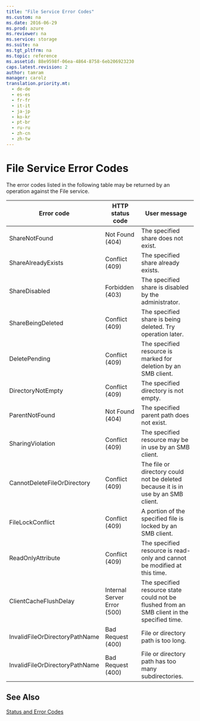 ```yaml
---
title: "File Service Error Codes"
ms.custom: na
ms.date: 2016-06-29
ms.prod: azure
ms.reviewer: na
ms.service: storage
ms.suite: na
ms.tgt_pltfrm: na
ms.topic: reference
ms.assetid: 88e9598f-06ea-4864-8758-6eb206923230
caps.latest.revision: 2
author: tamram
manager: carolz
translation.priority.mt: 
  - de-de
  - es-es
  - fr-fr
  - it-it
  - ja-jp
  - ko-kr
  - pt-br
  - ru-ru
  - zh-cn
  - zh-tw
---
```

# File Service Error Codes
The error codes listed in the following table may be returned by an operation against the File service.  
  
|Error code|HTTP status code|User message|  
|----------------|----------------------|------------------|  
|ShareNotFound|Not Found (404)|The specified share does not exist.|  
|ShareAlreadyExists|Conflict (409)|The specified share already exists.|  
|ShareDisabled|Forbidden (403)|The specified share is disabled by the administrator.|  
|ShareBeingDeleted|Conflict (409)|The specified share is being deleted. Try operation later.|  
|DeletePending|Conflict (409)|The specified resource is marked for deletion by an SMB client.|  
|DirectoryNotEmpty|Conflict (409)|The specified directory is not empty.|  
|ParentNotFound|Not Found (404)|The specified parent path does not exist.|  
|SharingViolation|Conflict (409)|The specified resource may be in use by an SMB client.|  
|CannotDeleteFileOrDirectory|Conflict (409)|The file or directory could not be deleted because it is in use by an SMB client.|  
|FileLockConflict|Conflict (409)|A portion of the specified file is locked by an SMB client.|  
|ReadOnlyAttribute|Conflict (409)|The specified resource is read-only and cannot be modified at this time.|  
|ClientCacheFlushDelay|Internal Server Error (500)|The specified resource state could not be flushed from an SMB client in the specified time.|  
|InvalidFileOrDirectoryPathName|Bad Request (400)|File or directory path is too long.|  
|InvalidFileOrDirectoryPathName|Bad Request (400)|File or directory path has too many subdirectories.|  
  
## See Also  
 [Status and Error Codes](../rest-conceptual/Status-and-Error-Codes2.md)